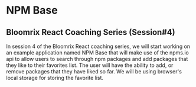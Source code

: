 # NPM Base
## Bloomrix React Coaching Series (Session#4)

In session 4 of the Bloomrix React coaching series, we will start working on an example application named NPM Base that will make use of the npms.io api to allow users to search through npm packages and add packages that they like to their favorites list. The user will have the ability to add, or remove packages that they have liked so far. We will be using browser's local storage for storing the favorite list.
